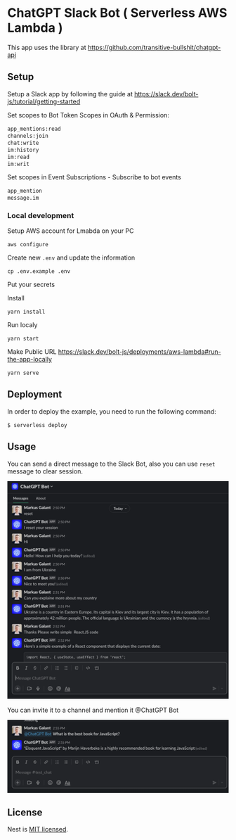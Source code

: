 # ChatGPT Slack Bot ( Serverless AWS Lambda )

This app uses the library at https://github.com/transitive-bullshit/chatgpt-api

## Setup

Setup a Slack app by following the guide at https://slack.dev/bolt-js/tutorial/getting-started

Set scopes to Bot Token Scopes in OAuth & Permission:

```
app_mentions:read
channels:join
chat:write
im:history
im:read
im:writ
```

Set scopes in Event Subscriptions - Subscribe to bot events

```
app_mention
message.im
```

### Local development

Setup AWS account for Lmabda on your PC
```
aws configure
```

Create new `.env` and update the information
```
cp .env.example .env
```
Put your secrets

Install

```
yarn install
```

Run localy

```
yarn start
```

Make Public URL https://slack.dev/bolt-js/deployments/aws-lambda#run-the-app-locally

```
yarn serve
```

## Deployment

In order to deploy the example, you need to run the following command:

```
$ serverless deploy
```

## Usage

You can send a direct message to the Slack Bot, also you can use `reset` message to clear session.

![](docs/dm.png)


You can invite it to a channel and mention it @ChatGPT Bot <your question>

![](docs/mention.png)

## License

Nest is [MIT licensed](LICENSE).